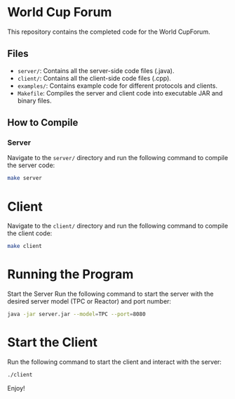 # World Cup Forum

This repository contains the completed code for the World CupForum.

## Files

- `server/`: Contains all the server-side code files (.java).
- `client/`: Contains all the client-side code files (.cpp).
- `examples/`: Contains example code for different protocols and clients.
- `Makefile`: Compiles the server and client code into executable JAR and binary files.

## How to Compile

### Server

Navigate to the `server/` directory and run the following command to compile the server code:

```bash
make server
```
# Client

Navigate to the `client/` directory and run the following command to compile the client code:

```bash
make client
```
# Running the Program
Start the Server
Run the following command to start the server with the desired server model (TPC or Reactor) and port number:

```bash
java -jar server.jar --model=TPC --port=8080
```
# Start the Client
Run the following command to start the client and interact with the server:
```bash
./client
```
Enjoy!
